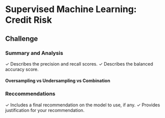 # Supervised Machine Learning: Credit Risk

## Challenge

### Summary and Analysis
✓ Describes the precision and
recall scores.
✓ Describes the balanced
accuracy score.

#### Oversampling vs Undersampling vs Combination


### Reccommendations
✓ Includes a final
recommendation on the model to
use, if any.
✓ Provides justification for your
recommendation.

